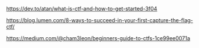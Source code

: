 https://dev.to/atan/what-is-ctf-and-how-to-get-started-3f04

https://blog.lumen.com/8-ways-to-succeed-in-your-first-capture-the-flag-ctf/


https://medium.com/@cham3leon/beginners-guide-to-ctfs-1ce99ee0071a



